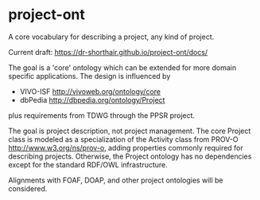 # project-ont

A core vocabulary for describing a project, any kind of project.

Current draft: https://dr-shorthair.github.io/project-ont/docs/

The goal is a 'core' ontology which can be extended for more domain specific applications. The design is influenced by
* VIVO-ISF http://vivoweb.org/ontology/core
* dbPedia http://dbpedia.org/ontology/Project

plus requirements from TDWG through the PPSR project.

The goal is project description, not project management. The core Project class is modeled as a specialization of the Activity class from PROV-O http://www.w3.org/ns/prov-o, adding properties commonly required for describing projects. Otherwise, the Project ontology has no dependencies except for the standard RDF/OWL infrastructure.

Alignments with FOAF, DOAP, and other project ontologies will be considered.